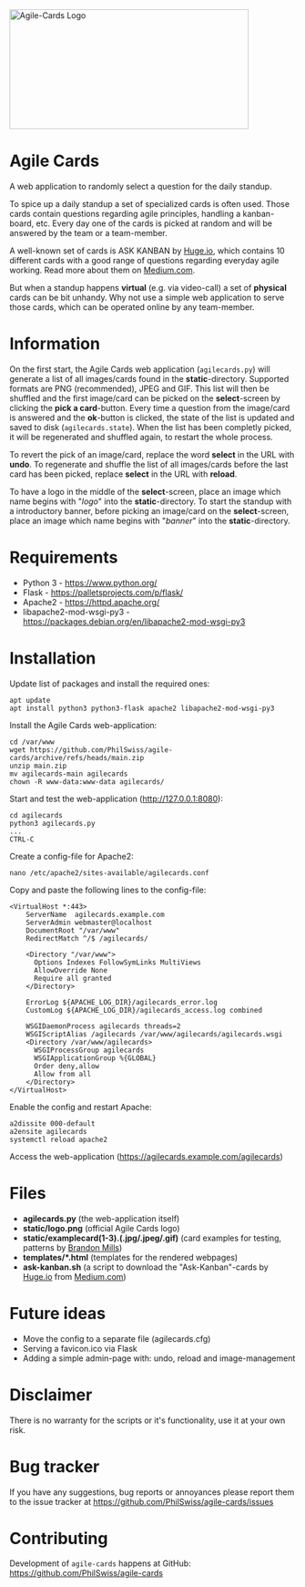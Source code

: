 <img src="https://repository-images.githubusercontent.com/735172371/d109f91e-1da7-4970-a177-91bd5a4eb5dc" alt="Agile-Cards Logo" width="420" height="210"/>

Agile Cards
===========

A web application to randomly select a question for the daily standup.

To spice up a daily standup a set of specialized cards is often used. Those cards contain questions regarding agile principles, handling a kanban-board, etc. Every day one of the cards is picked at random and will be answered by the team or a team-member.

A well-known set of cards is ASK KANBAN by [Huge.io](https://www.hugeio.com/), which contains 10 different cards with a good range of questions regarding everyday agile working. Read more about them on [Medium.com](https://blog.huge.io/ending-stale-stand-ups-with-ask-kanban-64de6c084d60).

But when a standup happens **virtual** (e.g. via video-call) a set of **physical** cards can be bit unhandy. Why not use a simple web application to serve those cards, which can be operated online by any team-member.


Information
===========

On the first start, the Agile Cards web application (`agilecards.py`) will generate a list of all images/cards found in the **static**-directory. Supported formats are PNG (recommended), JPEG and GIF. This list will then be shuffled and the first image/card can be picked on the **select**-screen by clicking the **pick a card**-button. Every time a question from the image/card is answered and the **ok**-button is clicked, the state of the list is updated and saved to disk (`agilecards.state`). When the list has been completly picked, it will be regenerated and shuffled again, to restart the whole process.

To revert the pick of an image/card, replace the word **select** in the URL with **undo**. To regenerate and shuffle the list of all images/cards before the last card has been picked, replace **select** in the URL with **reload**.

To have a logo in the middle of the **select**-screen, place an image which name begins with "*logo*" into the **static**-directory. To start the standup with a introductory banner, before picking an image/card on the **select**-screen, place an image which name begins with "*banner*" into the **static**-directory.


Requirements
============

- Python 3 - https://www.python.org/
- Flask - https://palletsprojects.com/p/flask/
- Apache2 - https://httpd.apache.org/
- libapache2-mod-wsgi-py3 - https://packages.debian.org/en/libapache2-mod-wsgi-py3


Installation
============
Update list of packages and install the required ones:

    apt update
    apt install python3 python3-flask apache2 libapache2-mod-wsgi-py3

Install the Agile Cards web-application:

    cd /var/www
    wget https://github.com/PhilSwiss/agile-cards/archive/refs/heads/main.zip
    unzip main.zip
    mv agilecards-main agilecards
    chown -R www-data:www-data agilecards/

Start and test the web-application (http://127.0.0.1:8080):

    cd agilecards
    python3 agilecards.py
    ...
    CTRL-C

Create a config-file for Apache2:

    nano /etc/apache2/sites-available/agilecards.conf

Copy and paste the following lines to the config-file:

    <VirtualHost *:443>
        ServerName  agilecards.example.com
        ServerAdmin webmaster@localhost
        DocumentRoot "/var/www"
        RedirectMatch ^/$ /agilecards/

        <Directory "/var/www">
          Options Indexes FollowSymLinks MultiViews
          AllowOverride None
          Require all granted
        </Directory>

        ErrorLog ${APACHE_LOG_DIR}/agilecards_error.log
        CustomLog ${APACHE_LOG_DIR}/agilecards_access.log combined

        WSGIDaemonProcess agilecards threads=2
        WSGIScriptAlias /agilecards /var/www/agilecards/agilecards.wsgi
        <Directory /var/www/agilecards>
          WSGIProcessGroup agilecards
          WSGIApplicationGroup %{GLOBAL}
          Order deny,allow
          Allow from all
        </Directory>
    </VirtualHost>


Enable the config and restart Apache:

    a2dissite 000-default
    a2ensite agilecards
    systemctl reload apache2


Access the web-application (https://agilecards.example.com/agilecards)
    

Files
=====

* **agilecards.py** (the web-application itself)
* **static/logo.png** (official Agile Cards logo)
* **static/examplecard(1-3).(.jpg/.jpeg/.gif)** (card examples for testing, patterns by [Brandon Mills](https://btmills.github.io/geopattern/geopattern.html))
* **templates/*.html** (templates for the rendered webpages)
* **ask-kanban.sh** (a script to download the "Ask-Kanban"-cards by [Huge.io](https://www.hugeio.com/) from [Medium.com](https://blog.huge.io/ending-stale-stand-ups-with-ask-kanban-64de6c084d60))


Future ideas
============

* Move the config to a separate file (agilecards.cfg)
* Serving a favicon.ico via Flask
* Adding a simple admin-page with: undo, reload and image-management


Disclaimer
==========

There is no warranty for the scripts or it's functionality, use it at your own risk.


Bug tracker
===========

If you have any suggestions, bug reports or annoyances please report them to the issue tracker at https://github.com/PhilSwiss/agile-cards/issues


Contributing
============

Development of `agile-cards` happens at GitHub: https://github.com/PhilSwiss/agile-cards

